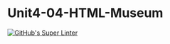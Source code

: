 # Unit4-04-HTML-Museum
[![GitHub's Super Linter](https://github.com/ICS20-Programming-SirineC/Unit4-04-HTML-Museum/workflows/GitHub's%20Super%20Linter/badge.svg)](https://github.com/ICS20-Programming-SirineC/Unit4-04-HTML-Museum/actions)